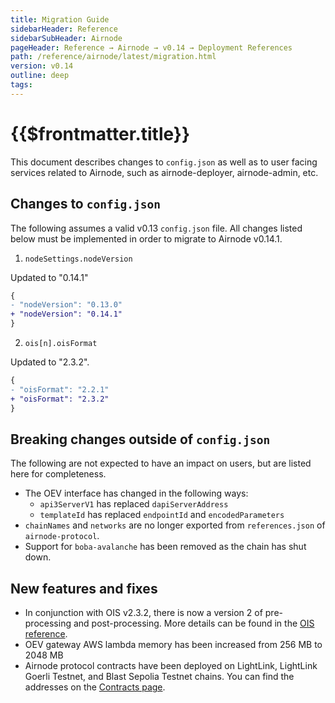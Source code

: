 ```yaml
---
title: Migration Guide
sidebarHeader: Reference
sidebarSubHeader: Airnode
pageHeader: Reference → Airnode → v0.14 → Deployment References
path: /reference/airnode/latest/migration.html
version: v0.14
outline: deep
tags:
---
```


<VersionWarning/>

<PageHeader/>

<SearchHighlight/>

<FlexStartTag/>

# {{$frontmatter.title}}

This document describes changes to `config.json` as well as to user facing
services related to Airnode, such as airnode-deployer, airnode-admin, etc.

## Changes to `config.json`

The following assumes a valid v0.13 `config.json` file. All changes listed below
must be implemented in order to migrate to Airnode v0.14.1.

1. `nodeSettings.nodeVersion`

Updated to "0.14.1"

```diff
{
- "nodeVersion": "0.13.0"
+ "nodeVersion": "0.14.1"
}
```

2. `ois[n].oisFormat`

Updated to "2.3.2".

```diff
{
- "oisFormat": "2.2.1"
+ "oisFormat": "2.3.2"
}
```

## Breaking changes outside of `config.json`

The following are not expected to have an impact on users, but are listed here
for completeness.

- The OEV interface has changed in the following ways:
  - `api3ServerV1` has replaced `dapiServerAddress`
  - `templateId` has replaced `endpointId` and `encodedParameters`
- `chainNames` and `networks` are no longer exported from `references.json` of
  `airnode-protocol`.
- Support for `boba-avalanche` has been removed as the chain has shut down.

## New features and fixes

- In conjunction with OIS v2.3.2, there is now a version 2 of pre-processing and
  post-processing. More details can be found in the
  [OIS reference](/reference/ois/latest/processing.md#v2).
- OEV gateway AWS lambda memory has been increased from 256 MB to 2048 MB
- Airnode protocol contracts have been deployed on LightLink, LightLink Goerli
  Testnet, and Blast Sepolia Testnet chains. You can find the addresses on the
  [Contracts page](/reference/airnode/next/index.md).
